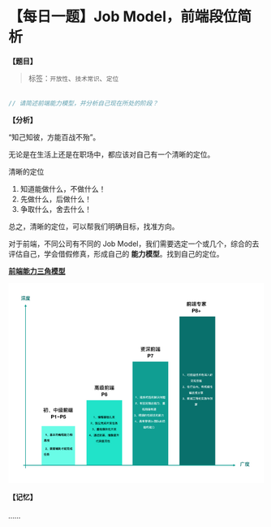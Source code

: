 # 【每日一题】Job Model，前端段位简析

**【题目】**

> 标签：`开放性`、`技术常识`、`定位`

```js

// 请简述前端能力模型，并分析自己现在所处的阶段？

```

**【分析】**

“知己知彼，方能百战不殆”。

无论是在生活上还是在职场中，都应该对自己有一个清晰的定位。

清晰的定位

1. 知道能做什么，不做什么！
2. 先做什么，后做什么！
3. 争取什么，舍去什么！

总之，清晰的定位，可以帮我们明确目标，找准方向。

对于前端，不同公司有不同的 Job Model，我们需要选定一个或几个，综合的去评估自己，学会借假修真，形成自己的 **能力模型**。找到自己的定位。

**<u>前端能力三角模型</u>**

![](./assets/images/前端job-model.jpg)



**【记忆】**

######  ……